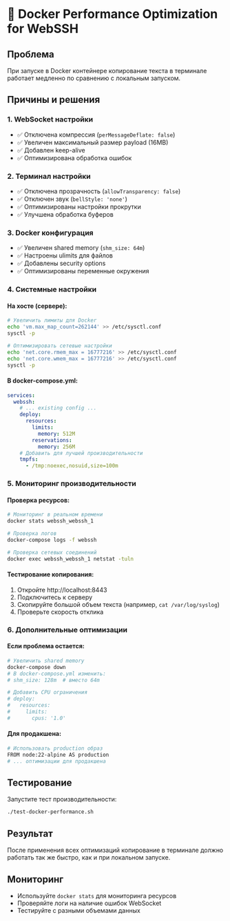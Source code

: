 # 🐳 Docker Performance Optimization for WebSSH

## Проблема
При запуске в Docker контейнере копирование текста в терминале работает медленно по сравнению с локальным запуском.

## Причины и решения

### 1. **WebSocket настройки**
- ✅ Отключена компрессия (`perMessageDeflate: false`)
- ✅ Увеличен максимальный размер payload (16MB)
- ✅ Добавлен keep-alive
- ✅ Оптимизирована обработка ошибок

### 2. **Терминал настройки**
- ✅ Отключена прозрачность (`allowTransparency: false`)
- ✅ Отключен звук (`bellStyle: 'none'`)
- ✅ Оптимизированы настройки прокрутки
- ✅ Улучшена обработка буферов

### 3. **Docker конфигурация**
- ✅ Увеличен shared memory (`shm_size: 64m`)
- ✅ Настроены ulimits для файлов
- ✅ Добавлены security options
- ✅ Оптимизированы переменные окружения

### 4. **Системные настройки**

#### На хосте (сервере):
```bash
# Увеличить лимиты для Docker
echo 'vm.max_map_count=262144' >> /etc/sysctl.conf
sysctl -p

# Оптимизировать сетевые настройки
echo 'net.core.rmem_max = 16777216' >> /etc/sysctl.conf
echo 'net.core.wmem_max = 16777216' >> /etc/sysctl.conf
sysctl -p
```

#### В docker-compose.yml:
```yaml
services:
  webssh:
    # ... existing config ...
    deploy:
      resources:
        limits:
          memory: 512M
        reservations:
          memory: 256M
    # Добавить для лучшей производительности
    tmpfs:
      - /tmp:noexec,nosuid,size=100m
```

### 5. **Мониторинг производительности**

#### Проверка ресурсов:
```bash
# Мониторинг в реальном времени
docker stats webssh_webssh_1

# Проверка логов
docker-compose logs -f webssh

# Проверка сетевых соединений
docker exec webssh_webssh_1 netstat -tuln
```

#### Тестирование копирования:
1. Откройте http://localhost:8443
2. Подключитесь к серверу
3. Скопируйте большой объем текста (например, `cat /var/log/syslog`)
4. Проверьте скорость отклика

### 6. **Дополнительные оптимизации**

#### Если проблема остается:
```bash
# Увеличить shared memory
docker-compose down
# В docker-compose.yml изменить:
# shm_size: 128m  # вместо 64m

# Добавить CPU ограничения
# deploy:
#   resources:
#     limits:
#       cpus: '1.0'
```

#### Для продакшена:
```bash
# Использовать production образ
FROM node:22-alpine AS production
# ... оптимизации для продакшена
```

## Тестирование

Запустите тест производительности:
```bash
./test-docker-performance.sh
```

## Результат
После применения всех оптимизаций копирование в терминале должно работать так же быстро, как и при локальном запуске.

## Мониторинг
- Используйте `docker stats` для мониторинга ресурсов
- Проверяйте логи на наличие ошибок WebSocket
- Тестируйте с разными объемами данных
